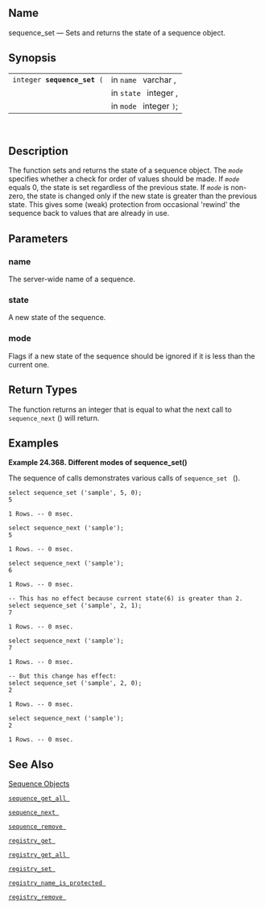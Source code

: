 <div>

<div>

</div>

<div>

## Name

sequence_set — Sets and returns the state of a sequence object.

</div>

<div>

## Synopsis

<div>

|                                  |                         |
|----------------------------------|-------------------------|
| `integer `**`sequence_set`**` (` | in `name ` varchar ,    |
|                                  | in `state ` integer ,   |
|                                  | in `mode ` integer `)`; |

<div>

 

</div>

</div>

</div>

<div>

## Description

The function sets and returns the state of a sequence object. The
*`mode`* specifies whether a check for order of values should be made.
If *`mode`* equals 0, the state is set regardless of the previous state.
If *`mode`* is non-zero, the state is changed only if the new state is
greater than the previous state. This gives some (weak) protection from
occasional 'rewind' the sequence back to values that are already in use.

</div>

<div>

## Parameters

<div>

### name

The server-wide name of a sequence.

</div>

<div>

### state

A new state of the sequence.

</div>

<div>

### mode

Flags if a new state of the sequence should be ignored if it is less
than the current one.

</div>

</div>

<div>

## Return Types

The function returns an integer that is equal to what the next call to
`sequence_next` () will return.

</div>

<div>

## Examples

<div>

**Example 24.368. Different modes of sequence_set()**

<div>

The sequence of calls demonstrates various calls of `sequence_set ` ().

``` screen
select sequence_set ('sample', 5, 0);
5

1 Rows. -- 0 msec.

select sequence_next ('sample');
5

1 Rows. -- 0 msec.

select sequence_next ('sample');
6

1 Rows. -- 0 msec.

-- This has no effect because current state(6) is greater than 2.
select sequence_set ('sample', 2, 1);
7

1 Rows. -- 0 msec.

select sequence_next ('sample');
7

1 Rows. -- 0 msec.

-- But this change has effect:
select sequence_set ('sample', 2, 0);
2

1 Rows. -- 0 msec.

select sequence_next ('sample');
2

1 Rows. -- 0 msec.
```

</div>

</div>

  

</div>

<div>

## See Also

<a href="sequenceobjects.html" class="link"
title="9.16. Sequence Objects">Sequence Objects</a>

<a href="fn_sequence_get_all.html" class="link"
title="sequence_get_all"><code
class="function">sequence_get_all </code></a>

<a href="fn_sequence_next.html" class="link" title="sequence_next"><code
class="function">sequence_next </code></a>

<a href="fn_sequence_remove.html" class="link"
title="sequence_remove"><code
class="function">sequence_remove </code></a>

<a href="fn_registry_get.html" class="link" title="registry_get"><code
class="function">registry_get </code></a>

<a href="fn_registry_get_all.html" class="link"
title="registry_get_all"><code
class="function">registry_get_all </code></a>

<a href="fn_registry_set.html" class="link" title="registry_set"><code
class="function">registry_set </code></a>

<a href="fn_registry_name_is_protected.html" class="link"
title="registry_name_is_protected"><code
class="function">registry_name_is_protected </code></a>

<a href="fn_registry_remove.html" class="link"
title="registry_remove"><code
class="function">registry_remove </code></a>

</div>

</div>
